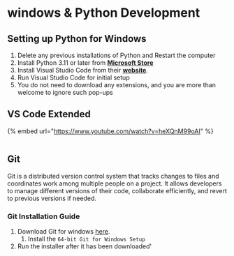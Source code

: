 # windows & Python Development

## Setting up Python for Windows

1. Delete any previous installations of Python and Restart the computer
2. Install Python 3.11 or later from [**Microsoft Store**](https://apps.microsoft.com/store/detail/python-311/9NRWMJP3717K)
3. Install Visual Studio Code from their [**website**](https://code.visualstudio.com/download).
4. Run Visual Studio Code for initial setup
5. You do not need to download any extensions, and you are more than welcome to ignore such pop-ups

## VS Code Extended

{% embed url="https://www.youtube.com/watch?v=heXQnM99oAI" %}

<figure><img src="https://encrypted-tbn0.gstatic.com/images?q=tbn:ANd9GcSdd25hyNQOMs4Xx1Cv_A_oaT0zagfSWlXMBA&#x26;s" alt=""><figcaption></figcaption></figure>

## Git

Git is a distributed version control system that tracks changes to files and coordinates work among multiple people on a project. It allows developers to manage different versions of their code, collaborate efficiently, and revert to previous versions if needed.

### Git Installation Guide

1. Download Git for windows [here](https://git-scm.com/downloads/win).
   1. Install the `64-bit Git for Windows Setup`
2. Run the installer after it has been downloaded'
